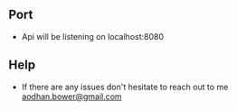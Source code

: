 ## Port
- Api will be listening on localhost:8080 
## Help
- If there are any issues don't hesitate to reach out to me aodhan.bower@gmail.com
